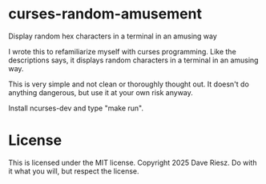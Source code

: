 # curses-random-amusement
Display random hex characters in a terminal in an amusing way

I wrote this to refamiliarize myself with curses programming.  Like the descriptions says, it displays random characters in a terminal in an amusing way.

This is very simple and not clean or thoroughly thought out.  It doesn't do anything dangerous, but use it at your own risk anyway.

Install ncurses-dev and type "make run".

# License
This is licensed under the MIT license.  Copyright 2025 Dave Riesz.  Do with it what you will, but respect the license.
